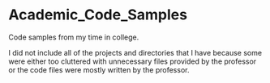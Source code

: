 # Academic_Code_Samples
Code samples from my time in college.

I did not include all of the projects and directories that I have because some were either too cluttered with unnecessary files provided by the professor or the code files were mostly written by the professor.
